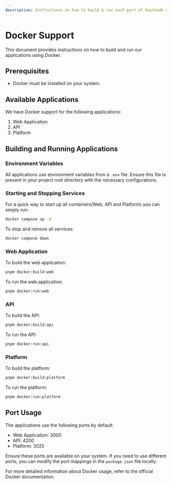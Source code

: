 ```yaml
---
description: Instructions on how to build & run each part of keyshade using docker
---
```


# Docker Support

This document provides instructions on how to build and run our applications using Docker.

## Prerequisites

- Docker must be installed on your system.

## Available Applications

We have Docker support for the following applications:

1. Web Application
2. API
3. Platform

## Building and Running Applications

### Environment Variables

All applications use environment variables from a `.env` file. Ensure this file is present in your project root directory with the necessary configurations.

### Starting and Stopping Services

For a quick way to start up all containers(Web, API and Platform) you can simply run:

```bash
docker compose up -d
```

To stop and remove all services:

```bash
docker compose down
```

### Web Application

To build the web application:

```bash
pnpm docker:build:web
```

To run the web application:

```bash
pnpm docker:run:web
```

### API

To build the API:

```bash
pnpm docker:build:api
```

To run the API:

```bash
pnpm docker:run:api
```

### Platform

To build the platform:

```bash
pnpm docker:build:platform
```

To run the platform:

```bash
pnpm docker:run:platform
```

## Port Usage

The applications use the following ports by default:

- Web Application: 3000
- API: 4200
- Platform: 3025

Ensure these ports are available on your system. If you need to use different ports, you can modify the port mappings in the `package.json` file locally.

For more detailed information about Docker usage, refer to the official Docker documentation.
